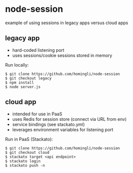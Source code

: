 # node-session

example of using sessions in legacy apps versus cloud apps

## legacy app

- hard-coded listening port
- uses sessions/cookie sessions stored in memory

Run locally:
```
$ git clone https://github.com/homingli/node-session
$ git checkout legacy
$ npm install
$ node server.js
```

## cloud app

- intended for use in PaaS
- uses Redis for session store (connect via URL from env)
- service bindings (see stackato.yml)
- leverages environment variables for listening port

Run in PaaS (Stackato):
```
$ git clone https://github.com/homingli/node-session
$ git checkout cloud
$ stackato target <api endpoint>
$ stackato login
$ stackato push -n
```
